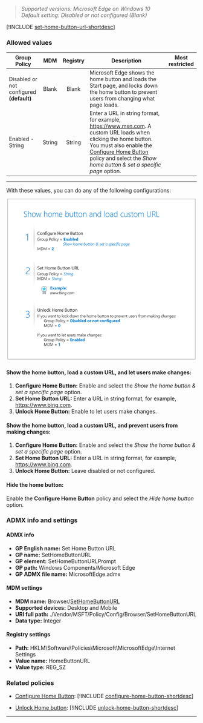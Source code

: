 <!-- ## Set Home Button URL -->
>*Supported versions: Microsoft Edge on Windows 10*<br>
>*Default setting: Disabled or not configured (Blank)*

[!INCLUDE [set-home-button-url-shortdesc](../shortdesc/set-home-button-url-shortdesc.md)]

### Allowed values

|Group Policy  |MDM |Registry |Description |Most restricted |
|---|:---:|:---:|---|:---:|
|Disabled or not configured<br>**(default)** |Blank |Blank |Microsoft Edge shows the home button and loads the Start page, and locks down the home button to prevent users from changing what page loads. | |
|Enabled - String |String |String |Enter a URL in string format, for example, https://www.msn.com. A custom URL loads when clicking the home button.  You must also enable the [Configure Home Button](../new-policies.md#configure-home-button) policy and select the _Show home button & set a specific page_ option.  | |
---

With these values, you can do any of the following configurations:

![Show home button and load custom URL](../images/home-button-custom-url.png)

#### Show the home button, load a custom URL, and let users make changes:
1. **Configure Home Button:** Enable and select the _Show the home button & set a specific page_ option.
2. **Set Home Button URL:** Enter a URL in string format, for example, https://www.bing.com. 
3. **Unlock Home Button:** Enable to let users make changes.

#### Show the home button, load a custom URL, and prevent users from making changes:
1. **Configure Home Button:** Enable and select the _Show the home button & set a specific page_ option.
2. **Set Home Button URL:** Enter a URL in string format, for example, https://www.bing.com.
3. **Unlock Home Button:** Leave disabled or not configured.

#### Hide the home button:
Enable the **Configure Home Button** policy and select the _Hide home button_ option.


### ADMX info and settings
#### ADMX info
- **GP English name:** Set Home Button URL
- **GP name:** SetHomeButtonURL
- **GP element:** SetHomeButtonURLPrompt
- **GP path:** Windows Components/Microsoft Edge
- **GP ADMX file name:** MicrosoftEdge.admx

#### MDM settings
- **MDM name:** Browser/[SetHomeButtonURL]()
- **Supported devices:** Desktop and Mobile
- **URI full path:** ./Vendor/MSFT/Policy/Config/Browser/SetHomeButtonURL 
- **Data type:** Integer

#### Registry settings
- **Path:** HKLM\Software\Policies\Microsoft\MicrosoftEdge\Internet Settings
- **Value name:** HomeButtonURL
- **Value type:** REG_SZ

### Related policies

- [Configure Home Button](../new-policies.md#configure-home-button): [!INCLUDE [configure-home-button-shortdesc](../shortdesc/configure-home-button-shortdesc.md)]

- [Unlock Home button](../new-policies.md#unlock-home-button): [!INCLUDE [unlock-home-button-shortdesc](../shortdesc/unlock-home-button-shortdesc.md)]

<hr>
